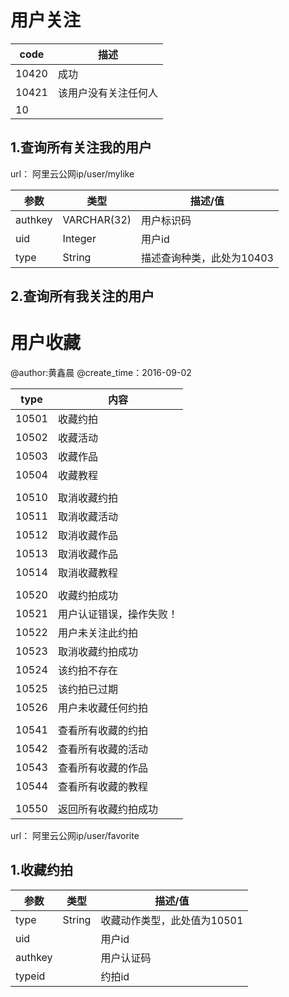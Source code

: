 # 用户关注

| code  | 描述         |
| ----- | ---------- |
| 10420 | 成功         |
| 10421 | 该用户没有关注任何人 |
| 10    |            |



## 1.查询所有关注我的用户

url： 阿里云公网ip/user/mylike

| 参数      | 类型          | 描述/值            |
| ------- | ----------- | --------------- |
| authkey | VARCHAR(32) | 用户标识码           |
| uid     | Integer     | 用户id            |
| type    | String      | 描述查询种类，此处为10403 |



## 2.查询所有我关注的用户



# 用户收藏

@author:黄鑫晨  @create_time：2016-09-02

| type  | 内容           |
| ----- | ------------ |
| 10501 | 收藏约拍         |
| 10502 | 收藏活动         |
| 10503 | 收藏作品         |
| 10504 | 收藏教程         |
|       |              |
| 10510 | 取消收藏约拍       |
| 10511 | 取消收藏活动       |
| 10512 | 取消收藏作品       |
| 10513 | 取消收藏作品       |
| 10514 | 取消收藏教程       |
|       |              |
| 10520 | 收藏约拍成功       |
| 10521 | 用户认证错误，操作失败！ |
| 10522 | 用户未关注此约拍     |
| 10523 | 取消收藏约拍成功     |
| 10524 | 该约拍不存在       |
| 10525 | 该约拍已过期       |
| 10526 | 用户未收藏任何约拍    |
|       |              |
| 10541 | 查看所有收藏的约拍    |
| 10542 | 查看所有收藏的活动    |
| 10543 | 查看所有收藏的作品    |
| 10544 | 查看所有收藏的教程    |
|       |              |
| 10550 | 返回所有收藏约拍成功   |

url： 阿里云公网ip/user/favorite

## 1.收藏约拍

| 参数      | 类型     | 描述/值             |
| ------- | ------ | ---------------- |
| type    | String | 收藏动作类型，此处值为10501 |
| uid     |        | 用户id             |
| authkey |        | 用户认证码            |
| typeid  |        | 约拍id             |

